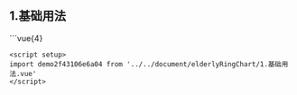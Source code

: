 ## 1.基础用法
<demo2f43106e6a04 />
```vue{4}
<template>
    <elderly-ring-chart ref="chartRef"></elderly-ring-chart>
</template>

<script setup>
import { ref, onMounted } from 'vue';

const chartRef = ref();

onMounted(() => chartRef.value.renderChart());
</script>
<style lang="scss" scoped>
.chart {
    height: 664px;
    background-color: rgb(3, 43, 68);
}
</style>
```
<script setup>
import demo2f43106e6a04 from '../../document/elderlyRingChart/1.基础用法.vue'
</script>
